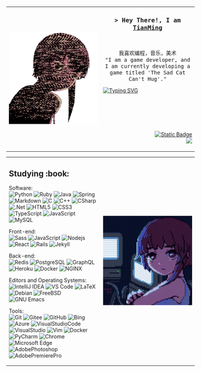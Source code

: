 <table>
  <tr>
    <td width="50%">
      <img src="https://github.com/Blackcat-love/Blackcat-love/blob/main/static/images/lain.gif" alt="lain" style="max-width:100%;">
    </td>
    <td width="50%">
      <h3 align="center">
        <samp>&gt; Hey There!, I am <b><a target="_blank" href="https://shahriarshafin.github.io/">TianMing</a></b></samp>
      </h3>
      <br/>
      <p align="center">
        <samp>
          我喜欢编程，音乐，美术
          <br/>
          "I am a game developer, and I am currently developing a game titled 'The Sad Cat Can't Hug'."
        </samp>
      </p>
      <a href="https://git.io/typing-svg">
        <img src="https://readme-typing-svg.demolab.com?font=Fira+Code&weight=200&size=17&duration=4999&pause=1000&color=3340F7&center=true&width=435&lines=Hello+Lain;%E6%97%A0%E8%AE%BA%E5%9C%A8%E5%93%AA%EF%BC%8C%E4%BA%BA%E4%B8%8E%E4%BA%BA%E9%83%BD%E5%BD%BC%E6%AD%A4%E7%9B%B8%E8%BF%9E;%E3%81%A9%E3%81%93%E3%81%AB%E3%81%84%E3%81%A6%E3%82%82%E3%80%81%E4%BA%BA%E3%81%AF%E3%81%A4%E3%81%AA%E3%81%8C%E3%81%A3%E3%81%A6%E3%81%84%E3%82%8B;No+matter+where+you+are%2Cpeople+are+connected" alt="Typing SVG" />
      </a>
          <p align="right" style="margin-top: 100px;">
        <a href="https://blackcat-love.github.io/Blackcat-loveBlog/" target="_blank">
  <img alt="Static Badge" src="https://img.shields.io/badge/blog-%E6%88%91%E7%9A%84%E5%8D%9A%E5%AE%A2-red">
</a>
        <br/>
             <a href="https://x.com/fertilizer_sAsY?s=09" target="_blank">
        <img src="https://img.shields.io/badge/twitter-%E8%81%94%E7%B3%BB%E6%88%91-red?logo=x&logoWidth=10">
             </a>
      </p>
    </td>
  </tr>
</table>


<table>
  <tr>
    <td width="50%">
     <h2>Studying :book: </h2>

Software:
<br/>
![Python](http://img.shields.io/badge/-Python-3776AB?style=flat-square&logo=python&logoColor=ffff4a)
![Ruby](http://img.shields.io/badge/-Ruby-CC342D?style=flat-square&logo=ruby&logoColor=ffe8e8)
![Java](http://img.shields.io/badge/-Java-007396?style=flat-square&logo=java&logoColor=ffffff)
![Spring](http://img.shields.io/badge/-Spring-6DB33F?style=flat-square&logo=spring&logoColor=ffffff)
![Markdown](https://img.shields.io/badge/Markdown-000000?style=flat-square&logo=Markdown&logoColor=white)
![C](https://img.shields.io/badge/C-A8B9CC?style=flat-square&logo=C&logoColor=white)
![C++](https://img.shields.io/badge/C++-00599C?style=flat-square&logo=CPlusPlus&logoColor=white)
![CSharp](https://img.shields.io/badge/CSharp-239120?style=flat-square&logo=CSharp&logoColor=white)
![.Net](https://img.shields.io/badge/.Net-512BD4?style=flat-square&logo=.Net&logoColor=white)
![HTML5](https://img.shields.io/badge/HTML5-E34F26?style=flat-square&logo=HTML5&logoColor=white)
![CSS3](https://img.shields.io/badge/CSS3-1572B6?style=flat-square&logo=CSS3&logoColor=white)
![TypeScript](https://img.shields.io/badge/TypeScript-3178C6?style=flat-square&logo=TypeScript&logoColor=white)
![JavaScript](https://img.shields.io/badge/JavaScript-F7DF1E?style=flat-square&logo=JavaScript&logoColor=white)
![MySQL](https://img.shields.io/badge/MySQL-4479A1?style=flat-square&logo=MySQL&logoColor=white)

Front-end:
<br/>
![Sass](https://img.shields.io/badge/-Sass-%23CC6699?style=flat-square&logo=sass&logoColor=ffffff)
![JavaScript](https://img.shields.io/badge/-JavaScript-%23F7DF1C?style=flat-square&logo=javascript&logoColor=000000&color=d1b01f)
![Nodejs](https://img.shields.io/badge/-Nodejs-black?style=flat-square&logo=Node.js&logoColor=00d632)
![React](https://img.shields.io/badge/-React-%23282C34?style=flat-square&logo=react)
![Rails](http://img.shields.io/badge/-Ruby%20on%20Rails-CC0000?style=flat-square&logo=ruby-on-rails&logoColor=ffffff)
![Jekyll](http://img.shields.io/badge/-Jekyll-CC0000?style=flat-square&logo=jekyll&logoColor=ffffff)


Back-end:
<br/>
![Redis](https://img.shields.io/badge/-Redis-DC382D?style=flat-square&logo=redis&logoColor=ffffff)
![PostgreSQL](https://img.shields.io/badge/-PostgreSQL-336791?style=flat-square&logo=postgresql)
![GraphQL](https://img.shields.io/badge/-GraphQL-E10098?style=flat-square&logo=graphql&logoColor=ffffff)
![Heroku](https://img.shields.io/badge/-Heroku-430098?style=flat-square&logo=heroku&logoColor=ffffff)
![Docker](https://img.shields.io/badge/-Docker-black?style=flat-square&logo=docker)
![NGINX](http://img.shields.io/badge/-NGINX-269539?style=flat-square&logo=nginx&logoColor=ffffff)


Editors and Operating Systems:
<br/>
![IntelliJ IDEA](http://img.shields.io/badge/-IntelliJ%20IDEA-000000?style=flat-square&logo=intellij-idea&logoColor=ffffff)
![VS Code](http://img.shields.io/badge/-VS%20Code-007ACC?style=flat-square&logo=visual-studio-code&logoColor=ffffff)
![LaTeX](http://img.shields.io/badge/-LaTeX-008080?style=flat-square&logo=latex&logoColor=ffffff)
![Debian](http://img.shields.io/badge/-Debian-A81D33?style=flat-square&logo=debian&logoColor=ffffff)
![FreeBSD](http://img.shields.io/badge/-Free%20BSD-AB2B28?style=flat-square&logo=freebsd&logoColor=ffffff)
![GNU Emacs](http://img.shields.io/badge/-GNU%20Emacs-7F5AB6?style=flat-square&logo=gnu-emacs&logoColor=ffffff)

Tools:
<br/>
![Git](https://img.shields.io/badge/Git-F05032?style=flat-square&logo=Git&logoColor=white)
![Gitee](https://img.shields.io/badge/Gitee-C71D23?style=flat-square&logo=Gitee&logoColor=white)
![GitHub](https://img.shields.io/badge/GitHub-181717?style=flat-square&logo=GitHub&logoColor=white)
![Bing](https://img.shields.io/badge/Bing-258FFA?style=flat-square&logo=MicrosoftBing&logoColor=white)
![Azure](https://img.shields.io/badge/Azure-0078D4?style=flat-square&logo=MicrosoftAzure&logoColor=white)
![VisualStudioCode](https://img.shields.io/badge/VisualStudioCode-007ACC?style=flat-square&logo=VisualStudioCode&logoColor=white)
![VisualStudio](https://img.shields.io/badge/VisualStudio-5C2D91?style=flat-square&logo=VisualStudio&logoColor=white)
![Vim](https://img.shields.io/badge/Vim-019733?style=flat-square&logo=Vim&logoColor=white)
![Docker](https://img.shields.io/badge/Docker-2496ED?style=flat-square&logo=Docker&logoColor=white)
![PyCharm](https://img.shields.io/badge/PyCharm-000000?style=flat-square&logo=PyCharm&logoColor=white)
![Chrome](https://img.shields.io/badge/Chrome-4285F4?style=flat-square&logo=GoogleChrome&logoColor=white)
![Microsoft Edge](https://img.shields.io/badge/Microsoft-5E5E5E?style=flat-square&logo=Microsoft&logoColor=white)
![AdobePhotoshop](https://img.shields.io/badge/AdobePhotoshop-31A8FF?style=flat-square&logo=AdobePhotoshop&logoColor=white)
![AdobePremierePro](https://img.shields.io/badge/AdobePremierePro-9999FF?style=flat-square&logo=AdobePremierePro&logoColor=white)
    </td>
    <td width="50%">
      <img src="https://github.com/Blackcat-love/Blackcat-love/blob/main/static/images/lain-serial-experiments-lain.gif" alt="lain" style="max-width:100%;">
    </td>
  </tr>
</table>











